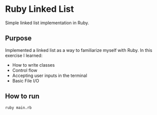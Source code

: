 # Ruby Linked List
Simple linked list implementation in Ruby.

## Purpose
Implemented a linked list as a way to familiarize myself with Ruby. In this exercise
I learned:
* How to write classes
* Control flow
* Accepting user inputs in the terminal
* Basic File I/O

## How to run
`ruby main.rb`